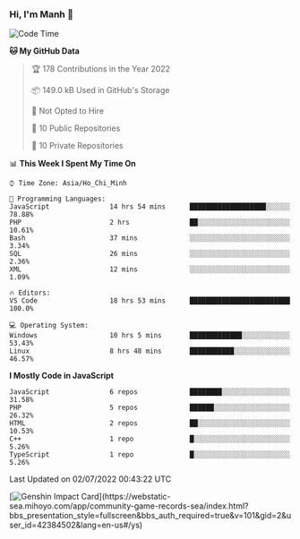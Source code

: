 ### Hi, I'm Manh 👋

<!--START_SECTION:waka-->
![Code Time](http://img.shields.io/badge/Code%20Time-0%20secs-blue)

**🐱 My GitHub Data** 

> 🏆 178 Contributions in the Year 2022
 > 
> 📦 149.0 kB Used in GitHub's Storage 
 > 
> 🚫 Not Opted to Hire
 > 
> 📜 10 Public Repositories 
 > 
> 🔑 10 Private Repositories  
 > 
📊 **This Week I Spent My Time On** 

```text
⌚︎ Time Zone: Asia/Ho_Chi_Minh

💬 Programming Languages: 
JavaScript               14 hrs 54 mins      ███████████████████░░░░░░   78.88% 
PHP                      2 hrs               ██░░░░░░░░░░░░░░░░░░░░░░░   10.61% 
Bash                     37 mins             ░░░░░░░░░░░░░░░░░░░░░░░░░   3.34% 
SQL                      26 mins             ░░░░░░░░░░░░░░░░░░░░░░░░░   2.36% 
XML                      12 mins             ░░░░░░░░░░░░░░░░░░░░░░░░░   1.09%

🔥 Editors: 
VS Code                  18 hrs 53 mins      █████████████████████████   100.0%

💻 Operating System: 
Windows                  10 hrs 5 mins       █████████████░░░░░░░░░░░░   53.43% 
Linux                    8 hrs 48 mins       ███████████░░░░░░░░░░░░░░   46.57%

```

**I Mostly Code in JavaScript** 

```text
JavaScript               6 repos             ████████░░░░░░░░░░░░░░░░░   31.58% 
PHP                      5 repos             ██████░░░░░░░░░░░░░░░░░░░   26.32% 
HTML                     2 repos             ██░░░░░░░░░░░░░░░░░░░░░░░   10.53% 
C++                      1 repo              █░░░░░░░░░░░░░░░░░░░░░░░░   5.26% 
TypeScript               1 repo              █░░░░░░░░░░░░░░░░░░░░░░░░   5.26%

```



 Last Updated on 02/07/2022 00:43:22 UTC
<!--END_SECTION:waka-->

[![Genshin Impact Card](https://api.mn07.xyz/genshin/card/42384502?)](https://webstatic-sea.mihoyo.com/app/community-game-records-sea/index.html?bbs_presentation_style=fullscreen&bbs_auth_required=true&v=101&gid=2&user_id=42384502&lang=en-us#/ys)
